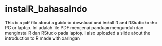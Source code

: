 # instalR_bahasaIndo
This is a pdf file about a guide to download and install R and RStudio to the PC or laptop. Ini adalah file PDF mengenai panduan mengunduh dan menginstal R dan RStudio pada laptop.
I also uploaded a slide about the introduction to R made with xaringan 
